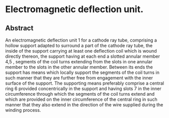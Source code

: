 # Electromagnetic deflection unit.

## Abstract
An electromagnetic deflection unit 1 for a cathode ray tube, comprising a hollow support adapted to surround a part of the cathode ray tube, the inside of the support carrying at least one deflection coil which is wound directly thereon, the support having at each end a slotted annular member 4,5 , segments of the coil turns extending from the slots in one annular member to the slots in the other annular member. Between its ends the support has means which locally support the segments of the coil turns in such manner that they are further free from engagement with the inner surface of the support. The supporting means preferably comprise a central ring 6 provided concentrically in the support and having slots 7 in the inner circumference through which the segments of the coil turns extend and which are provided on the inner circumference of the central ring in such manner that they also extend in the direction of the wire supplied during the winding process.